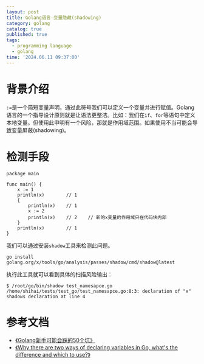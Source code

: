```yaml
---
layout: post
title: Golang语言-变量隐藏(shadowing)
category: golang
catalog: true
published: true
tags:
  - programming language
  - golang
time: '2024.06.11 09:37:00'
---
```


# 背景介绍
`:=`是一个简短变量声明，通过此符号我们可以定义一个变量并进行赋值。Golang语言的一个指导设计原则就是让语法更整洁。比如：我们在`if`、`for`等语句中定义本地变量。但使用此申明有一个风险，那就是作用域范围。如果使用不当可能会导致变量屏蔽(shadowing)。

# 检测手段
```golang
package main

func main() {
    x := 1
    println(x)        // 1
    {
        println(x)    // 1
        x := 2
        println(x)    // 2    // 新的x变量的作用域只在代码块内部
    }
    println(x)        // 1
}
```
我们可以通过安装`shadow`工具来检测此问题。
```shell
go install golang.org/x/tools/go/analysis/passes/shadow/cmd/shadow@latest
```
执行此工具就可以看到具体的扫描风险输出：
```
$ /root/go/bin/shadow test_namesapce.go
/home/shihai/tests/test_go/test_namesapce.go:8:3: declaration of "x" shadows declaration at line 4
```

# 参考文档
- [《Golang新手可能会踩的50个坑》](https://www.topgoer.com/%E8%B5%84%E6%96%99%E4%B8%8B%E8%BD%BD/Golang%E6%96%B0%E6%89%8B%E5%8F%AF%E8%83%BD%E4%BC%9A%E8%B8%A9%E7%9A%8450%E4%B8%AA%E5%9D%91.html)
- [《Why there are two ways of declaring variables in Go, what's the difference and which to use?》](https://stackoverflow.com/questions/27919359/why-there-are-two-ways-of-declaring-variables-in-go-whats-the-difference-and-w)
